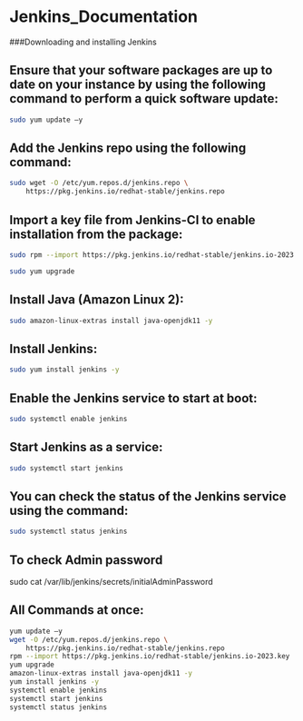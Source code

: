 # Jenkins_Documentation 

###Downloading and installing Jenkins

## Ensure that your software packages are up to date on your instance by using the following command to perform a quick software update:
```sh
sudo yum update –y
 ```
## Add the Jenkins repo using the following command:
```sh
sudo wget -O /etc/yum.repos.d/jenkins.repo \
    https://pkg.jenkins.io/redhat-stable/jenkins.repo
 ```
## Import a key file from Jenkins-CI to enable installation from the package: 
```sh
sudo rpm --import https://pkg.jenkins.io/redhat-stable/jenkins.io-2023.key

sudo yum upgrade
 ```
## Install Java (Amazon Linux 2):
```sh
sudo amazon-linux-extras install java-openjdk11 -y
 ```
## Install Jenkins:
```sh
sudo yum install jenkins -y
```
## Enable the Jenkins service to start at boot:
```sh
sudo systemctl enable jenkins
```
## Start Jenkins as a service:
```sh
sudo systemctl start jenkins
```
## You can check the status of the Jenkins service using the command:
```sh
sudo systemctl status jenkins
```
## To check Admin password
sudo cat /var/lib/jenkins/secrets/initialAdminPassword

## All Commands at once:
```sh
yum update –y
wget -O /etc/yum.repos.d/jenkins.repo \
    https://pkg.jenkins.io/redhat-stable/jenkins.repo
rpm --import https://pkg.jenkins.io/redhat-stable/jenkins.io-2023.key
yum upgrade
amazon-linux-extras install java-openjdk11 -y
yum install jenkins -y
systemctl enable jenkins
systemctl start jenkins
systemctl status jenkins
```
